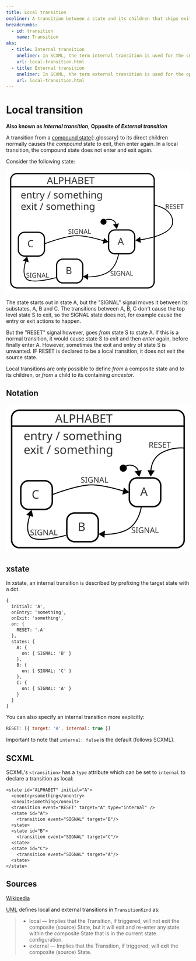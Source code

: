 ```yaml
---
title: Local transition
oneliner: A transition between a state and its children that skips exiting or entering the state in question
breadcrumbs:
  - id: transition
    name: Transition
aka:
  - title: Internal transition
    oneliner: In SCXML, the term internal transition is used for the concepts of local transitions
    url: local-transition.html
  - title: External transition
    oneliner: In SCXML, the term external transition is used for the opposite concept of a local transition
    url: local-transition.html
---
```


# Local transition

**Also known as _Internal transition_**, **Opposite of _External transition_**

A transition from a [compound state](compound-state.html){:.glossary} to its direct children normally causes the _compound_ state to exit, then enter again.  In a local transition, the compound state does not enter and exit again.

Consider the following state:

![A state S with entry and exit actions, three substates A, B, C and a transition from the state to a substate](external-transition.svg)

The state starts out in state A, but the "SIGNAL" signal moves it between its substates, A, B and C.  The transitions between A, B, C don't cause the top level state S to exit, so the SIGNAL state does not, for example cause the entry or exit actions to happen.

But the "RESET" signal however, goes _from_ state S _to_ state A.  If this is a normal transition, it would cause state S to _exit_ and then _enter_ again, before finally enter A.  However, sometimes the exit and entry of state S is unwanted.  IF RESET is declared to be a local transition, it does not exit the source state.

Local transitions are only possible to define _from_ a composite state and _to_ its children, or _from_ a child to its containing _ancestor_.

## Notation

![A state S with entry and exit actions, three substates A, B, C and a local transition from the state to a substate](local-transition.svg)


## xstate

In xstate, an internal transition is described by prefixing the target state with a dot.

```
{
  initial: 'A',
  onEntry: 'something',
  onExit: 'something',
  on: {
    RESET: '.A'
  },
  states: {
    A: {
      on: { SIGNAL: 'B' }
    },
    B: {
      on: { SIGNAL: 'C' }
    },
    C: {
      on: { SIGNAL: 'A' }
    }
  }
}
```

You can also specify an internal transition more explicitly:

```javascript
RESET: [{ target: 'A', internal: true }]
```

Important to note that `internal: false` is the default (follows SCXML).

## SCXML

SCXML's `<transition>` has a `type` attribute which can be set to `internal` to declare a transition as local:

```
<state id="ALPHABET" initial="A">
  <onentry>something</onentry>
  <onexit>something</onexit>
  <transition event="RESET" target="A" type="internal" />
  <state id="A">
    <transition event="SIGNAL" target="B"/>
  <state>
  <state id="B">
    <transition event="SIGNAL" target="C"/>
  <state>
  <state id="C">
    <transition event="SIGNAL" target="A"/>
  <state>
</state>
```

## Sources

[Wikipedia](https://en.wikipedia.org/wiki/UML_state_machine#Local_versus_external_transitions)

[UML](http://www.omg.org/spec/UML/) defines local and external transitions in `TransitionKind` as:

> * local — Implies that the Transition, if triggered, will not exit the composite (source) State, but it will exit and re-enter
any state within the composite State that is in the current state configuration.
> * external — Implies that the Transition, if triggered, will exit the composite (source) State.
